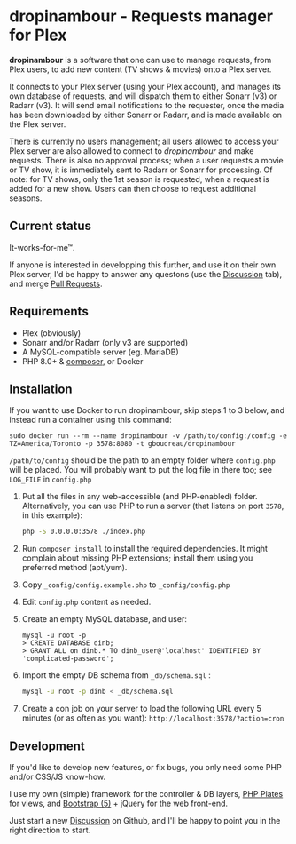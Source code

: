 dropinambour - Requests manager for Plex
========================================

**dropinambour** is a software that one can use to manage requests, from Plex users, to add new content (TV shows & movies) onto a Plex server.

It connects to your Plex server (using your Plex account), and manages its own database of requests, and will dispatch them to either Sonarr (v3) or Radarr (v3).
It will send email notifications to the requester, once the media has been downloaded by either Sonarr or Radarr, and is made available on the Plex server.

There is currently no users management; all users allowed to access your Plex server are also allowed to connect to *dropinambour* and make requests.
There is also no approval process; when a user requests a movie or TV show, it is immediately sent to Radarr or Sonarr for processing.
Of note: for TV shows, only the 1st season is requested, when a request is added for a new show. Users can then choose to request additional seasons.

## Current status

It-works-for-me™.

If anyone is interested in developping this further, and use it on their own Plex server, I'd be happy to answer any questons (use the [Discussion](https://github.com/gboudreau/dropinambour/discussions) tab), and merge [Pull Requests](https://github.com/gboudreau/dropinambour/pulls).

## Requirements

- Plex (obviously)
- Sonarr and/or Radarr (only v3 are supported)
- A MySQL-compatible server (eg. MariaDB)
- PHP 8.0+ & [composer](https://getcomposer.org/), or Docker

## Installation

If you want to use Docker to run dropinambour, skip steps 1 to 3 below, and instead run a container using this command:

    sudo docker run --rm --name dropinambour -v /path/to/config:/config -e TZ=America/Toronto -p 3578:8080 -t gboudreau/dropinambour

`/path/to/config` should be the path to an empty folder where `config.php` will be placed. You will probably want to put the log file in there too; see `LOG_FILE` in `config.php`

1. Put all the files in any web-accessible (and PHP-enabled) folder.
   Alternatively, you can use PHP to run a server (that listens on port `3578`, in this example):

   ```bash
   php -S 0.0.0.0:3578 ./index.php
   ```

2. Run `composer install` to install the required dependencies.
   It might complain about missing PHP extensions; install them using you preferred method (apt/yum).

3. Copy `_config/config.example.php` to `_config/config.php`
   
4. Edit `config.php` content as needed.

4. Create an empty MySQL database, and user:

   ```mysql
   mysql -u root -p
   > CREATE DATABASE dinb;
   > GRANT ALL on dinb.* TO dinb_user@'localhost' IDENTIFIED BY 'complicated-password';
   ```

5. Import the empty DB schema from `_db/schema.sql` :

   ```bash
   mysql -u root -p dinb < _db/schema.sql
   ```

6. Create a con job on your server to load the following URL every 5 minutes (or as often as you want):
   `http://localhost:3578/?action=cron`

## Development

If you'd like to develop new features, or fix bugs, you only need some PHP and/or CSS/JS know-how.

I use my own (simple) framework for the controller & DB layers, [PHP Plates](https://platesphp.com/) for views, and [Bootstrap (5)](https://getbootstrap.com/docs/5.0/getting-started/introduction/) + jQuery for the web front-end.

Just start a new [Discussion](https://github.com/gboudreau/dropinambour/discussions) on Github, and I'll be happy to point you in the right direction to start.

